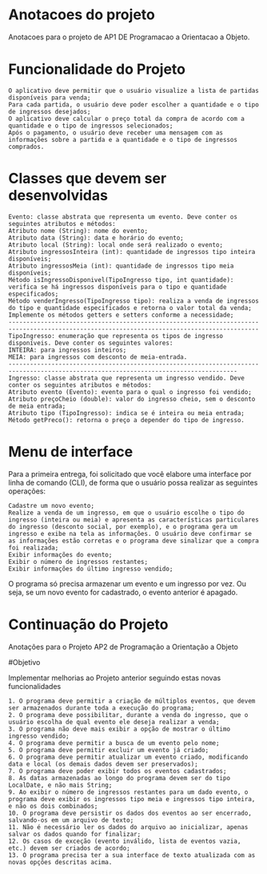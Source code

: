# Anotacoes do projeto

Anotacoes para o projeto de AP1 DE Programacao a Orientacao a Objeto.

# Funcionalidade do Projeto

    O aplicativo deve permitir que o usuário visualize a lista de partidas disponíveis para venda;
    Para cada partida, o usuário deve poder escolher a quantidade e o tipo de ingressos desejados;
    O aplicativo deve calcular o preço total da compra de acordo com a quantidade e o tipo de ingressos selecionados;
    Após o pagamento, o usuário deve receber uma mensagem com as informações sobre a partida e a quantidade e o tipo de ingressos comprados.

# Classes que devem ser desenvolvidas 

    Evento: classe abstrata que representa um evento. Deve conter os seguintes atributos e métodos:
    Atributo nome (String): nome do evento;
    Atributo data (String): data e horário do evento;
    Atributo local (String): local onde será realizado o evento;
    Atributo ingressosInteira (int): quantidade de ingressos tipo inteira disponíveis;
    Atributo ingressosMeia (int): quantidade de ingressos tipo meia disponíveis;
    Método isIngressoDisponivel(TipoIngresso tipo, int quantidade): verifica se há ingressos disponíveis para o tipo e quantidade especificados;
    Método venderIngresso(TipoIngresso tipo): realiza a venda de ingressos do tipo e quantidade especificados e retorna o valor total da venda;
    Implemente os métodos getters e setters conforme a necessidade;
    --------------------------------------------------------------------------------------------------------------------------------------------
    TipoIngresso: enumeração que representa os tipos de ingresso disponíveis. Deve conter os seguintes valores:
    INTEIRA: para ingressos inteiros;
    MEIA: para ingressos com desconto de meia-entrada.
    --------------------------------------------------------------------------------------------------------------------------------------
    Ingresso: classe abstrata que representa um ingresso vendido. Deve conter os seguintes atributos e métodos:
    Atributo evento (Evento): evento para o qual o ingresso foi vendido;
    Atributo preçoCheio (double): valor do ingresso cheio, sem o desconto de meia entrada;
    Atributo tipo (TipoIngresso): indica se é inteira ou meia entrada;
    Método getPreco(): retorna o preço a depender do tipo de ingresso.


# Menu de interface
Para a primeira entrega, foi solicitado que você elabore uma interface por linha de comando (CLI), de forma que o usuário possa realizar as seguintes operações:

    Cadastre um novo evento;
    Realize a venda de um ingresso, em que o usuário escolhe o tipo do ingresso (inteira ou meia) e apresenta as características particulares do ingresso (desconto social, por exemplo), e o programa gera um ingresso e exibe na tela as informações. O usuário deve confirmar se as informações estão corretas e o programa deve sinalizar que a compra foi realizada;
    Exibir informações do evento;
    Exibir o número de ingressos restantes;  
    Exibir informações do último ingresso vendido;

  O programa só precisa armazenar um evento e um ingresso por vez. Ou seja, se um novo evento for cadastrado, o evento anterior é apagado.


  # Continuação do Projeto

  Anotações para o Projeto AP2 de Programação a Orientação a Objeto

  #Objetivo

Implementar melhorias ao Projeto anterior seguindo estas novas funcionalidades

    1. O programa deve permitir a criação de múltiplos eventos, que devem ser armazenados durante toda a execução do programa;
    2. O programa deve possibilitar, durante a venda do ingresso, que o usuário escolha de qual evento ele deseja realizar a venda;
    3. O programa não deve mais exibir a opção de mostrar o último ingresso vendido;
    4. O programa deve permitir a busca de um evento pelo nome;
    5. O programa deve permitir excluir um evento já criado;
    6. O programa deve permitir atualizar um evento criado, modificando data e local (os demais dados devem ser preservados);
    7. O programa deve poder exibir todos os eventos cadastrados;
    8. As datas armazenadas ao longo do programa devem ser do tipo LocalDate, e não mais String;
    9. Ao exibir o número de ingressos restantes para um dado evento, o programa deve exibir os ingressos tipo meia e ingressos tipo inteira, e não os dois combinados;
    10. O programa deve persistir os dados dos eventos ao ser encerrado, salvando-os em um arquivo de texto;
    11. Não é necessário ler os dados do arquivo ao inicializar, apenas salvar os dados quando for finalizar;
    12. Os casos de exceção (evento inválido, lista de eventos vazia, etc.) devem ser criados de acordo;
    13. O programa precisa ter a sua interface de texto atualizada com as novas opções descritas acima.


  
